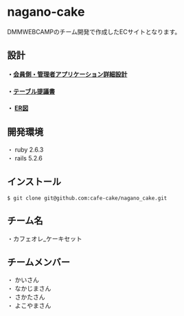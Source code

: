 # nagano-cake
DMMWEBCAMPのチーム開発で作成したECサイトとなります。

## 設計
#### ・[会員側・管理者アプリケーション詳細設計](https://docs.google.com/spreadsheets/d/1TM_C9pWzUDJBWhcArp3PDyO9sR1NgC62mYqa84_XO9k/edit?usp=sharing)</br>
#### ・[テーブル提議書](https://docs.google.com/spreadsheets/d/1LYbjtUJLOTFAS3sR9-6kv1fL7TMjCRhldI5tnY2iBQs/edit?usp=sharing)</br>
#### ・ [ER図](https://drive.google.com/file/d/11lUr12CWfbmoVGRrIn8uTpUVqfG26vHm/view?usp=sharing)

## 開発環境
・ ruby 2.6.3</br>
・ rails 5.2.6

## インストール
 
```
$ git clone git@github.com:cafe-cake/nagano_cake.git
```
## チーム名
・カフェオレ_ケーキセット

## チームメンバー
・ かいさん</br>
・ なかじまさん</br>
・ さかたさん</br>
・ よこやまさん

